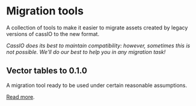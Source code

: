 # Migration tools

A collection of tools to make it easier to migrate assets created by
legacy versions of cassIO to the new format.

_CassIO does its best to maintain compatibility: however, sometimes this is not possible. We'll do our best to help you in any migration task!_

## Vector tables to 0.1.0

A migration tool ready to be used under certain reasonable assumptions.

[Read more](/0.0.7-to-0.1.0).

